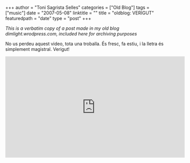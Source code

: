 +++
author = "Toni Sagrista Selles"
categories = ["Old Blog"]
tags = ["music"]
date = "2007-05-08"
linktitle = ""
title = "oldblog: VERIGUT" 
featuredpath = "date"
type = "post"
+++

*This is a verbatim copy of a post made in my old blog dimlight.wrodpress.com, included here for archiving purposes*

No us perdeu aquest video, tota una troballa. És fresc, fa estiu, i la lletra és simplement magistral. Verigut!

<iframe width="560" height="315" src="https://www.youtube.com/embed/kVQ26j6SLys" frameborder="0" allow="accelerometer; autoplay; clipboard-write; encrypted-media; gyroscope; picture-in-picture" allowfullscreen></iframe>
